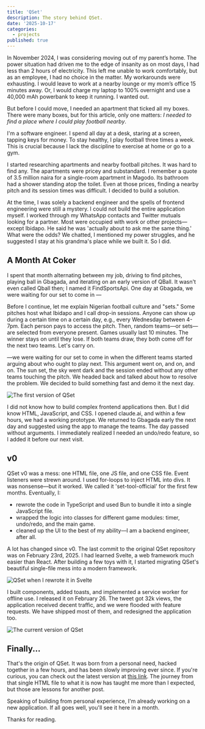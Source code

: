 ```yaml
---
title: 'QSet'
description: The story behind QSet.
date: '2025-10-17'
categories:
  - projects
published: true
---
```


In November 2024, I was considering moving out of my parent’s home. The power situation had driven me to the edge of insanity as on most days, I had less than 2 hours of electricity. This left me unable to work comfortably, but as an employee, I had no choice in the matter. My workarounds were exhausting. I would leave to work at a nearby lounge or my mom’s office 15 minutes away. Or, I would charge my laptop to 100% overnight and use a 40,000 mAh powerbank to keep it running. I wanted out.

But before I could move, I needed an apartment that ticked all my boxes. There were many boxes, but for this article, only one matters: _I needed to find a place where I could play football nearby_.

I'm a software engineer. I spend all day at a desk, staring at a screen, tapping keys for money. To stay healthy, I play football three times a week. This is crucial because I lack the discipline to exercise at home or go to a gym.

I started researching apartments and nearby football pitches. It was hard to find any. The apartments were pricey and substandard. I remember a quote of 3.5 million naira for a single-room apartment in Magodo. Its bathroom had a shower standing atop the toilet. Even at those prices, finding a nearby pitch and its session times was difficult. I decided to build a solution.

At the time, I was solely a backend engineer and the spells of frontend engineering were still a mystery. I could not build the entire application myself. I worked through my WhatsApp contacts and Twitter mutuals looking for a partner. Most were occupied with work or other projects—except Ibidapo. He said he was 'actually about to ask me the same thing.' What were the odds? We chatted, I mentioned my power struggles, and he suggested I stay at his grandma's place while we built it. So I did.

## A Month At Coker

I spent that month alternating between my job, driving to find pitches, playing ball in Gbagada, and iterating on an early version of QBall. It wasn't even called Qball then; I named it FindSportsApi. One day at Gbagada, we were waiting for our set to come in —

Before I continue, let me explain Nigerian football culture and "sets." Some pitches host what Ibidapo and I call drop-in sessions. Anyone can show up during a certain time on a certain day, e.g., every Wednesday between 4-7pm. Each person pays to access the pitch. Then, random teams—or sets—are selected from everyone present. Games usually last 10 minutes. The winner stays on until they lose. If both teams draw, they both come off for the next two teams. Let's carry on.

—we were waiting for our set to come in when the different teams started arguing about who ought to play next. This argument went on, and on, and on. The sun set, the sky went dark and the session ended without any other teams touching the pitch. We headed back and talked about how to resolve the problem. We decided to build something fast and demo it the next day.

![](https://res.cloudinary.com/dit0zbles/image/upload/v1760542148/qset-v0_z5bjys.png 'The first version of QSet')

I did not know how to build complex frontend applications then. But I did know HTML, JavaScript, and CSS. I opened claude.ai, and within a few hours, we had a working prototype. We returned to Gbagada early the next day and suggested using the app to manage the teams. The day passed without arguments. I immediately realized I needed an undo/redo feature, so I added it before our next visit.

## v0

QSet v0 was a mess: one HTML file, one JS file, and one CSS file. Event listeners were strewn around. I used for-loops to inject HTML into divs. It was nonsense—but it worked. We called it 'set-tool-official' for the first few months. Eventually, I:

- rewrote the code in TypeScript and used Bun to bundle it into a single JavaScript file.
- wrapped the logic into classes for different game modules: timer, undo/redo, and the main game.
- cleaned up the UI to the best of my ability—I am a backend engineer, after all.

A lot has changed since v0. The last commit to the original QSet repository was on February 23rd, 2025. I had learned Svelte, a web framework much easier than React. After building a few toys with it, I started migrating QSet's beautiful single-file mess into a modern framework.

![](https://res.cloudinary.com/dit0zbles/image/upload/v1760542148/qset-html-final_ou5tfk.png 'QSet when I rewrote it in Svelte')

I built components, added toasts, and implemented a service worker for offline use. I released it on February 26. The tweet got 32k views, the application received decent traffic, and we were flooded with feature requests. We have shipped most of them, and redesigned the application too.

![](https://res.cloudinary.com/dit0zbles/image/upload/v1760542148/qset_current_pc9b6w.png 'The current version of QSet')

## Finally...

That's the origin of QSet. It was born from a personal need, hacked together in a few hours, and has been slowly improving ever since. If you're curious, you can check out the latest version at [this link](https://qset.qballxi.com). The journey from that single HTML file to what it is now has taught me more than I expected, but those are lessons for another post.

Speaking of building from personal experience, I'm already working on a new application. If all goes well, you'll see it here in a month.

Thanks for reading.
